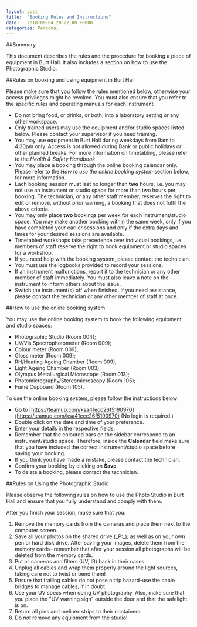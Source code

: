 ```yaml
---
layout: post
title:  "Booking Rules and Instructions"
date:   2018-09-04 20:22:00 +0000
categories: Personal
---
```


##Summary

This document describes the rules and the procedure for booking a piece of equipment in Burt Hall. It also includes a section on how to use the Photographic Studio.

##Rules on booking and using equipment in Burt Hall

Please make sure that you follow the rules mentioned below, otherwise your access privileges might be revoked. You must also ensure that you refer to the specific rules and operating manuals for each instrument.

- Do not bring food, or drinks, or both, into a laboratory setting or any other workspace.
- Only trained users may use the equipment and/or studio spaces listed below. Please contact your supervisor if you need training.
- You may use equipment in Burt Hall during weekdays from 9am to 4.30pm only. Access is not allowed during Bank or public holidays or other planned breaks. For more information on timetabling, please refer to the _Health &amp; Safety Handbook_.
- You may place a booking through the online booking calendar only. Please refer to the _How to use the online booking system_ section below, for more information.
- Each booking session must last no longer than **two** hours, i.e. you may not use an instrument or studio space for more than two hours per booking. The technician, or any other staff member, reserves the right to edit or remove, without prior warning, a booking that does not fulfil the above criteria.
- You may only place **two** bookings per week for each instrument/studio space. You may make another booking within the same week, only if you have completed your earlier sessions and only if the extra days and times for your desired sessions are available.
- Timetabled workshops take precedence over individual bookings, i.e. members of staff reserve the right to book equipment or studio spaces for a workshop.
- If you need help with the booking system, please contact the technician.
- You must use the logbooks provided to record your sessions.
- If an instrument malfunctions, report it to the technician or any other member of staff immediately. You must also leave a note on the instrument to inform others about the issue.
- Switch the instrument(s) off when finished. If you need assistance, please contact the technician or any other member of staff at once.

##How to use the online booking system

You may use the online booking system to book the following equipment and studio spaces:

- Photographic Studio (Room 004);
- UV/Vis Spectrophotometer (Room 009);
- Colour meter (Room 009);
- Gloss meter (Room 009);
- RH/Heating Ageing Chamber (Room 009);
- Light Ageing Chamber (Room 003);
- Olympus Metallurgical Microscope (Room 013);
- Photomicrography/Stereomicroscopy (Room 105);
- Fume Cupboard (Room 105).

To use the online booking system, please follow the instructions below:

- Go to [https://teamup.com/ksa41ecc26f5190970](https://teamup.com/ksa41ecc26f5190970) (No login is required.)
- Double click on the date and time of your preference.
- Enter your details in the respective fields.
- Remember that the coloured bars on the sidebar correspond to an instrument/studio space. Therefore, inside the **Calendar** field make sure that you have included the correct instrument/studio space before saving your booking.
- If you think you have made a mistake, please contact the technician.
- Confirm your booking by clicking on **Save**.
- To delete a booking, please contact the technician.

##Rules on Using the Photographic Studio

Please observe the following rules on how to use the Photo Studio in Burt Hall and ensure that you fully understand and comply with them.

After you finish your session, make sure that you:

1. Remove the memory cards from the cameras and place them next to the computer screen.
2. Save all your photos on the shared drive (_P:\_), as well as on your own pen or hard disk drive. After saving your images, delete them from the memory cards– remember that after your session all photographs will be deleted from the memory cards.
3. Put all cameras and filters (UV, IR) back in their cases.
4. Unplug all cables and wrap them properly around the light sources, taking care not to twist or bend them!
5. Ensure that trailing cables do not pose a trip hazard–use the cable bridges to manage cables, if in doubt.
6. Use your UV specs when doing UV photography. Also, make sure that you place the &quot;UV warning sign&quot; outside the door and that the safelight is on.
7. Return all pins and melinex strips to their containers.
8. Do _not_ remove any equipment from the studio!
